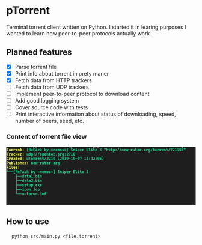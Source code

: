 # pTorrent
Terminal torrent client written on Python. I started it in learing purposes I wanted to learn how peer-to-peer protocols actually work. 

## Planned features
- [x] Parse torrent file
- [x] Print info about torrent in prety maner
- [x] Fetch data from HTTP trackers
- [ ] Fetch data from UDP trackers
- [ ] Implement peer-to-peer protocol to download content
- [ ] Add good logging system
- [ ] Cover source code with tests
- [ ] Print interactive information about status of downloading, speed, number of peers, seed, etc.

### Content of torrent file view
![DirectoryTree](https://github.com/p4m-dev/pTorrent/raw/master/static/tree.png)


## How to use

```bash
  python src/main.py <file.torrent>
```
